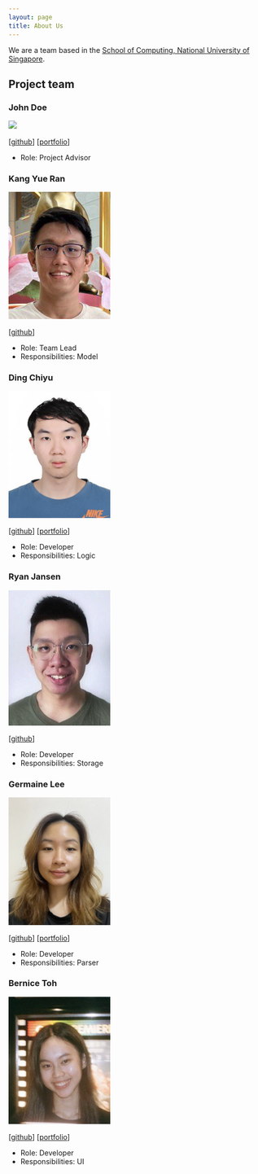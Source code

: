 ```yaml
---
layout: page
title: About Us
---
```


We are a team based in the [School of Computing, National University of Singapore](http://www.comp.nus.edu.sg).

## Project team

### John Doe

<img src="images/johndoe.png" width="200px">

[[github](https://github.com/johndoe)]
[[portfolio](team/johndoe.md)]

* Role: Project Advisor

### Kang Yue Ran

<img src="images/kyueran.png" width="200px">

[[github](http://github.com/kyueran)]

* Role: Team Lead
* Responsibilities: Model

### Ding Chiyu

<img src="images/Mr-Teal.png" width="200px">

[[github](http://github.com/Mr-Teal)]
[[portfolio](team/mr-teal.md)]

* Role: Developer
* Responsibilities: Logic

### Ryan Jansen

<img src="images/ryanjansen.png" width="200px">

[[github](http://github.com/ryanjansen)]

* Role: Developer
* Responsibilities: Storage

### Germaine Lee

<img src="images/germainelee02.png" width="200px">

[[github](http://github.com/germainelee02)]
[[portfolio](team/germainelee02.md)]

* Role: Developer
* Responsibilities: Parser

### Bernice Toh

<img src="images/bernicetoh.png" width="200px">

[[github](http://github.com/bernicetoh)]
[[portfolio](team/bernicetoh.md)]

* Role: Developer
* Responsibilities: UI

